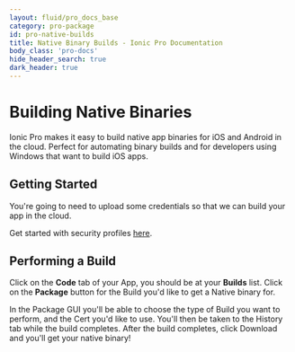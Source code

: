 ```yaml
---
layout: fluid/pro_docs_base
category: pro-package
id: pro-native-builds
title: Native Binary Builds - Ionic Pro Documentation
body_class: 'pro-docs'
hide_header_search: true
dark_header: true
---
```


# Building Native Binaries

Ionic Pro makes it easy to build native app binaries for iOS and Android in the cloud. Perfect for automating binary builds and for developers using Windows that want to build iOS apps.

## Getting Started

You're going to need to upload some credentials so that we can build your app in the cloud.  

Get started with security profiles [here](/docs/pro/package/profiles.html).

## Performing a Build

Click on the **Code** tab of your App, you should be at your **Builds** list. Click on the **Package** button for the Build you'd like to get a Native binary for.

In the Package GUI you'll be able to choose the type of Build you want to perform, and the Cert you'd like to use. You'll then be taken to the History tab while the build completes. After the build completes, click Download and you'll get your native binary!
